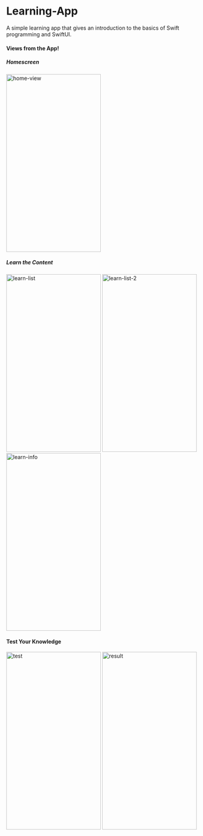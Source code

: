 # Learning-App
A simple learning app that gives an introduction to the basics of Swift programming and SwiftUI. 

#### Views from the App! 

##### Homescreen
<img width="250" height="470" alt="home-view" src="https://user-images.githubusercontent.com/60487925/187589707-2ce96acd-9f53-4319-8823-4b37b66e8e52.png">

##### Learn the Content
<img width="250" height="470" alt="learn-list" src="https://user-images.githubusercontent.com/60487925/187589716-1178acee-0365-485c-9fb8-690e8a814675.png"> <img width="250" height="470" alt="learn-list-2" src="https://user-images.githubusercontent.com/60487925/187589723-79023aae-5bd6-4342-914f-9ea23e4a44dd.png"> <img width="250" height="470" alt="learn-info" src="https://user-images.githubusercontent.com/60487925/187589729-d99929d1-d5ff-44ad-9917-b9ecf6796c68.png">

#### Test Your Knowledge
<img width="250" height="470" alt="test" src="https://user-images.githubusercontent.com/60487925/187589737-06003d34-1191-44d4-86ac-7105a90a9a44.png"> <img width="250" height="470" alt="result" src="https://user-images.githubusercontent.com/60487925/187589756-27b6fe34-9d7c-4b2a-9c92-3fdeb092207d.png">
